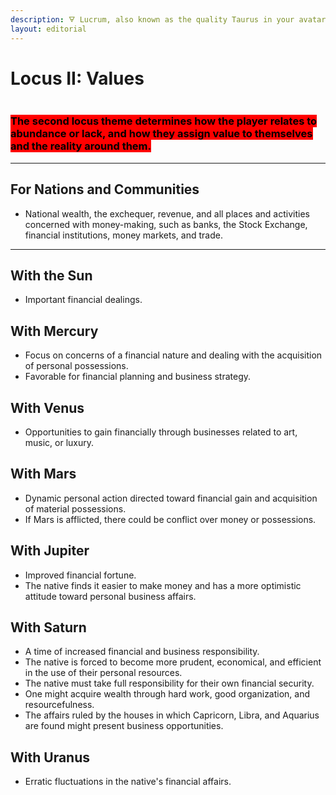 ```yaml
---
description: 🜃 Lucrum, also known as the quality Taurus in your avatar 🜃
layout: editorial
---
```


# Locus II: Values

<figure><img src="../../../../../.gitbook/assets/pexels-btgl-♡-13374642.jpg" alt=""><figcaption></figcaption></figure>

### <mark style="background-color:red;">The second locus theme determines how the player relates to abundance or lack, and how they assign value to themselves and the reality around them.</mark>



***

## For Nations and Communities

* National wealth, the exchequer, revenue, and all places and activities concerned with money-making, such as banks, the Stock Exchange, financial institutions, money markets, and trade.

***



## With the Sun

* Important financial dealings.

## With Mercury

* Focus on concerns of a financial nature and dealing with the acquisition of personal possessions.
* Favorable for financial planning and business strategy.

## With Venus

* Opportunities to gain financially through businesses related to art, music, or luxury.

## With Mars

* Dynamic personal action directed toward financial gain and acquisition of material possessions.
* If Mars is afflicted, there could be conflict over money or possessions.

## With Jupiter

* Improved financial fortune.
* The native finds it easier to make money and has a more optimistic attitude toward personal business affairs.

## With Saturn

* A time of increased financial and business responsibility.
* The native is forced to become more prudent, economical, and efficient in the use of their personal resources.
* The native must take full responsibility for their own financial security.
* One might acquire wealth through hard work, good organization, and resourcefulness.
* The affairs ruled by the houses in which Capricorn, Libra, and Aquarius are found might present business opportunities.

## With Uranus

* Erratic fluctuations in the native's financial affairs.

